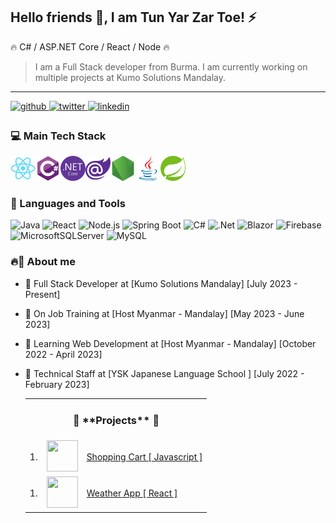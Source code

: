 ## Hello friends 🤟, I am Tun Yar Zar Toe! ⚡
🔥 C# / ASP.NET Core / React / Node 🔥

> I am a Full Stack developer from Burma. I am currently working on multiple projects at Kumo Solutions Mandalay.

---
<a href="https://github.com/tunyarzartoe-coding" target="_blank">
<img src=https://img.shields.io/badge/github-%2324292e.svg?&style=for-the-badge&logo=github&logoColor=white alt=github style="margin-bottom: 5px;" />
</a>
<a href="https://twitter.com/tunyarzartoe" target="_blank">
<img src=https://img.shields.io/badge/twitter-%2300acee.svg?&style=for-the-badge&logo=twitter&logoColor=white alt=twitter style="margin-bottom: 5px;" />
</a>
<a href="https://linkedin.com/in/tunyarzartoe" target="_blank">
<img src=https://img.shields.io/badge/linkedin-%231E77B5.svg?&style=for-the-badge&logo=linkedin&logoColor=white alt=linkedin style="margin-bottom: 5px;" />
</a>

### 💻 Main Tech Stack

 <img src="https://github.com/devicons/devicon/blob/master/icons/react/react-original.svg" alt="React logo" width="40" height="40" /><img src="https://github.com/devicons/devicon/blob/master/icons/csharp/csharp-original.svg" alt="C# logo" width="40" height="40" /><img src="https://github.com/devicons/devicon/blob/master/icons/dotnetcore/dotnetcore-original.svg" alt=".NET logo" width="40" height="40" /><img src="https://github.com/devicons/devicon/blob/master/icons/blazor/blazor-original.svg" alt="Blazor logo" width="40" height="40" /><img src="https://github.com/devicons/devicon/blob/master/icons/nodejs/nodejs-original.svg" alt="Node.js logo" width="40" height="40" /><img src="https://github.com/devicons/devicon/blob/master/icons/java/java-original.svg" alt="Java logo" width="40" height="40" /><img src="https://github.com/devicons/devicon/blob/master/icons/spring/spring-original.svg" alt="Spring Boot logo" width="40" height="40" />


### 🔭 Languages and Tools</h2>

![Java](https://img.shields.io/badge/Java-007396?style=for-the-badge&logo=java&logoColor=white)
![React](https://img.shields.io/badge/React-20232A?style=for-the-badge&logo=react&logoColor=61DAFB)
![Node.js](https://img.shields.io/badge/Node.js-339933?style=for-the-badge&logo=nodedotjs&logoColor=white)
![Spring Boot](https://img.shields.io/badge/Spring%20Boot-6DB33F?style=for-the-badge&logo=spring-boot&logoColor=white)
![C#](https://img.shields.io/badge/c%23-%23239120.svg?style=for-the-badge&logo=c-sharp&logoColor=white)
![.Net](https://img.shields.io/badge/.NET-5C2D91?style=for-the-badge&logo=.net&logoColor=white)
![Blazor](https://img.shields.io/badge/blazor-5C2D91?style=for-the-badge&logo=blazor&logoColor=white)
![Firebase](https://img.shields.io/badge/firebase-%23039BE5.svg?style=for-the-badge&logo=firebase)
![MicrosoftSQLServer](https://img.shields.io/badge/Microsoft%20SQL%20Server-CC2927?style=for-the-badge&logo=microsoft%20sql%20server&logoColor=white)
![MySQL](https://img.shields.io/badge/mysql-%2300f.svg?style=for-the-badge&logo=mysql&logoColor=white)



### 🔥🤖 About me

- 💼 Full Stack Developer at [Kumo Solutions Mandalay] [July 2023 - Present]
- 💼 On Job Training at [Host Myanmar - Mandalay] [May 2023 - June 2023]
- 💼 Learning Web Development at [Host Myanmar - Mandalay] [October 2022 - April 2023]
- 💼 Technical Staff at [YSK Japanese Language School ] [July 2022 - February 2023]



  <table align="center" width="400px">
    <tr>
        <td colspan="3"><h3 align="center">🚀 **Projects** 🚀</h3></td>
    </tr>
    <tr>
    <td>1.</td>
    <td><img src="https://cdn-icons-png.flaticon.com/512/1170/1170576.png" width=50 height=50></td>
    <td><a target="_blank" href="https://shopping-cart-nine-lilac-38.vercel.app/index.html"> Shopping Cart [ Javascript ]</a></td>
    </tr>
     <tr>
    <td>1.</td>
    <td><img src="https://cdn-icons-png.flaticon.com/128/6451/6451205.png" width=50 height=50></td>
    <td><a target="_blank" href="https://react-weather-app-eta-bay.vercel.app/"> Weather App [ React ]</a></td>
    </tr>


  </table>
